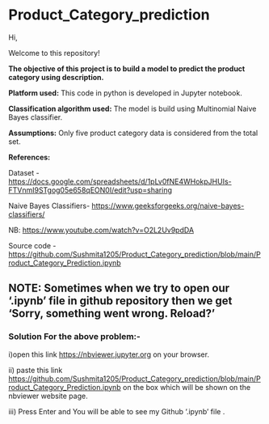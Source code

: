 # Product_Category_prediction
Hi,

Welcome to this repository! 

**The objective of this project is to build a model to predict the product category using description.**



**Platform used:** This code in python is developed in Jupyter notebook.



**Classification algorithm used:** The model is build using Multinomial Naive Bayes classifier.



**Assumptions:**
Only five product category data is considered from the total set.



**References:**

Dataset - https://docs.google.com/spreadsheets/d/1pLv0fNE4WHokpJHUIs-FTVnmI9STgog05e658qEON0I/edit?usp=sharing

Naive Bayes Classifiers- https://www.geeksforgeeks.org/naive-bayes-classifiers/

NB: https://www.youtube.com/watch?v=O2L2Uv9pdDA

Source code - https://github.com/Sushmita1205/Product_Category_prediction/blob/main/Product_Category_Prediction.ipynb


## **NOTE: Sometimes when we try to open our ‘.ipynb’ file in github repository then we get ‘Sorry, something went wrong. Reload?’**

### **Solution For the above problem:-**

i)open this link https://nbviewer.jupyter.org on your browser.

ii) paste this link https://github.com/Sushmita1205/Product_Category_prediction/blob/main/Product_Category_Prediction.ipynb  on the box which will be shown on the nbviewer website page.

iii) Press Enter and You will be able to see my Github ‘.ipynb’ file .








